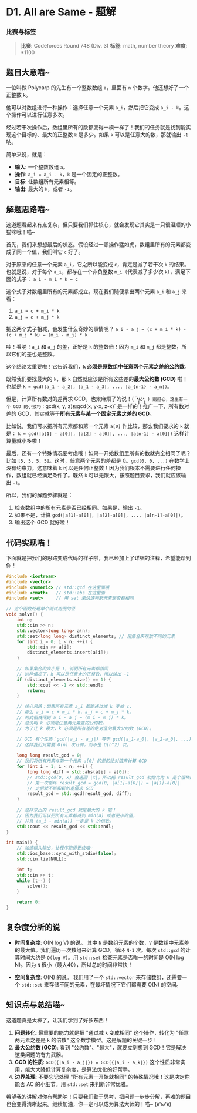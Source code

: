 # D1. All are Same - 题解

### 比赛与标签
> **比赛**: Codeforces Round 748 (Div. 3)
> **标签**: math, number theory
> **难度**: *1100

## 题目大意喵~
一位叫做 Polycarp 的先生有一个整数数组 `a`，里面有 `n` 个数字。他还想好了一个正整数 `k`。

他可以对数组进行一种操作：选择任意一个元素 `a_i`，然后把它变成 `a_i - k`。这个操作可以进行任意多次。

经过若干次操作后，数组里所有的数都变得一模一样了！我们的任务就是找到能实现这个目标的、最大的正整数 `k` 是多少。如果 `k` 可以是任意大的数，那就输出 `-1` 呐。

简单来说，就是：
- **输入**: 一个整数数组 `a`。
- **操作**: `a_i = a_i - k`，`k` 是一个固定的正整数。
- **目标**: 让数组所有元素相等。
- **输出**: 最大的 `k`，或者 `-1`。

## 解题思路喵~
这道题看起来有点复杂，但只要我们抓住核心，就会发现它其实是一只很温顺的小猫咪哦！喵~

首先，我们来想想最后的状态。假设经过一顿操作猛如虎，数组里所有的元素都变成了同一个值，我们叫它 `c` 好了。

对于原来的任意一个元素 `a_i`，它之所以能变成 `c`，肯定是减了若干次 `k` 的结果。也就是说，对于每个 `a_i`，都存在一个非负整数 `m_i`（代表减了多少次 `k`），满足下面的式子：
`a_i - m_i * k = c`

这个式子对数组里所有的元素都成立。现在我们随便拿出两个元素 `a_i` 和 `a_j` 来看：
1. `a_i = c + m_i * k`
2. `a_j = c + m_j * k`

把这两个式子相减，会发生什么奇妙的事情呢？
`a_i - a_j = (c + m_i * k) - (c + m_j * k) = (m_i - m_j) * k`

哇！看呐！`a_i` 和 `a_j` 的差，正好是 `k` 的整数倍！因为 `m_i` 和 `m_j` 都是整数，所以它们的差也是整数。

这个结论太重要啦！它告诉我们，**`k` 必须是原数组中任意两个元素之差的公约数**。

既然我们要找最大的 `k`，那 `k` 自然就应该是所有这些差的**最大公约数 (GCD)** 啦！也就是 `k = gcd(|a_1 - a_2|, |a_1 - a_3|, ..., |a_{n-1} - a_n|)`。

但是，计算所有数对的差再求 GCD，也太麻烦了的说！( ´•̥̥̥ω•̥̥̥` )
别担心，这里有一个 GCD 的小技巧：`gcd(x, y, z)` 和 `gcd(x, y-x, z-x)` 是一样的！推广一下，所有数对差的 GCD，其实就等于**所有元素与某一个固定元素之差的 GCD**。

比如说，我们可以把所有元素都和第一个元素 `a[0]` 作比较，那么我们要求的 `k` 就是：
`k = gcd(|a[1] - a[0]|, |a[2] - a[0]|, ..., |a[n-1] - a[0]|)`
这样计算量就小多啦！

最后，还有一个特殊情况要考虑哦！如果一开始数组里所有的数就完全相同了呢？
比如 `[5, 5, 5, 5]`。这时，任意两个元素的差都是 0。`gcd(0, 0, ...)` 在数学上没有约束力，这意味着 `k` 可以是任何正整数！因为我们根本不需要进行任何操作，数组就已经满足条件了。既然 `k` 可以无限大，按照题目要求，我们就应该输出 `-1`。

所以，我们的解题步骤就是：
1.  检查数组中的所有元素是否已经相同。如果是，输出 `-1`。
2.  如果不是，计算 `gcd(|a[1]-a[0]|, |a[2]-a[0]|, ..., |a[n-1]-a[0]|)`。
3.  输出这个 GCD 就好啦！

## 代码实现喵！
下面就是把我们的思路变成代码的样子啦，我已经加上了详细的注释，希望能帮到你！

```cpp
#include <iostream>
#include <vector>
#include <numeric> // std::gcd 在这里面哦
#include <cmath>   // std::abs 在这里面
#include <set>     // 用 set 来快速判断元素是否都相同

// 这个函数处理单个测试用例的说
void solve() {
    int n;
    std::cin >> n;
    std::vector<long long> a(n);
    std::set<long long> distinct_elements; // 用集合来存放不同的元素
    for (int i = 0; i < n; ++i) {
        std::cin >> a[i];
        distinct_elements.insert(a[i]);
    }

    // 如果集合的大小是 1，说明所有元素都相同
    // 这种情况下，k 可以是任意大的正整数，所以输出 -1
    if (distinct_elements.size() == 1) {
        std::cout << -1 << std::endl;
        return;
    }

    // 核心思路：如果所有元素 a_i 都能通过减 k 变成 c，
    // 那么 a_i = c + m_i * k，a_j = c + m_j * k。
    // 两式相减得到 a_i - a_j = (m_i - m_j) * k。
    // 这说明 k 必须是任意两元素差的公约数。
    // 为了让 k 最大，k 必须是所有差的绝对值的最大公约数 (GCD)。

    // GCD 有个性质：gcd(|a_i - a_j|) 等于 gcd(|a_1-a_0|, |a_2-a_0|, ...)。
    // 这样我们只需要 O(n) 次计算，而不是 O(n^2) 次。
    
    long long result_gcd = 0;
    // 我们将所有元素与第一个元素 a[0] 的差的绝对值来计算 GCD
    for (int i = 1; i < n; ++i) {
        long long diff = std::abs(a[i] - a[0]);
        // std::gcd(0, x) 会返回 |x|，所以把 result_gcd 初始化为 0 是个很棒的技巧！
        // 第一次循环 result_gcd = gcd(0, |a[1]-a[0]|) = |a[1]-a[0]|
        // 之后就不断和新的差值求 GCD
        result_gcd = std::gcd(result_gcd, diff);
    }
    
    // 这样求出的 result_gcd 就是最大的 k 啦！
    // 因为我们可以把所有元素都减到 min(a) 或者更小的值，
    // 并且 (a_i - min(a)) 一定是 k 的倍数。
    std::cout << result_gcd << std::endl;
}

int main() {
    // 加速输入输出，让程序跑得更快喵~
    std::ios_base::sync_with_stdio(false);
    std::cin.tie(NULL);

    int t;
    std::cin >> t;
    while (t--) {
        solve();
    }

    return 0;
}
```

## 复杂度分析的说
- **时间复杂度**: O(N log V) 的说。
  其中 `N` 是数组元素的个数，`V` 是数组中元素差的最大值。我们遍历一次数组来计算 GCD，循环 `N-1` 次。每次 `std::gcd` 的计算时间大约是 `O(log V)`。用 `std::set` 检查元素是否唯一的时间是 O(N log N)。因为 `N` 很小（最大40），所以总的时间非常快！

- **空间复杂度**: O(N) 的说。
  我们用了一个 `std::vector` 来存储数组，还需要一个 `std::set` 来存储不同的元素，在最坏情况下它们都需要 O(N) 的空间。

## 知识点与总结喵~
这道题真是太棒了，让我们学到了好多东西！

1.  **问题转化**: 最重要的能力就是把 "通过减 `k` 变成相同" 这个操作，转化为 "任意两元素之差是 `k` 的倍数" 这个数学模型。这是解题的关键一步！
2.  **最大公约数 (GCD)**: 看到 "公约数"、"最大"，就要立刻想到 GCD！它是解决这类问题的有力武器。
3.  **GCD 的性质**: `GCD({|a_i - a_j|}) = GCD({|a_i - a_k|})` 这个性质非常实用，能大大降低计算复杂度，是算法优化的好帮手。
4.  **边界处理**: 不要忘记处理 "所有元素一开始就相同" 的特殊情况哦！这是决定你能否 AC 的小细节。用 `std::set` 来判断非常优雅。

希望我的讲解对你有帮助呐！只要我们勤于思考，把问题一步步分解，再难的题目也会变得清晰起来。继续加油，你一定可以成为算法大师的！喵~ (ฅ'ω'ฅ)